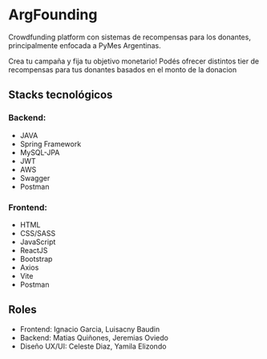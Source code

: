 # ArgFounding

Crowdfunding platform con sistemas de recompensas para los donantes, principalmente enfocada a PyMes Argentinas.

Crea tu campaña y fija tu objetivo monetario! Podés ofrecer distintos tier de recompensas para tus donantes basados en el monto de la donacion

## Stacks tecnológicos 

### Backend:

<ul>
<li>JAVA</li>
<li>Spring Framework</li>
<li>MySQL-JPA</li>
<li>JWT</li>
<li>AWS</li>
<li>Swagger</li>
<li>Postman</li>
</ul>

### Frontend:

<ul>
<li>HTML</li>
<li>CSS/SASS</li>
<li>JavaScript</li>
<li>ReactJS</li>
<li>Bootstrap</li>
<li>Axios</li>
<li>Vite</li>
<li>Postman</li>
</ul>

## Roles

<ul>
<li>Frontend: Ignacio Garcia, Luisacny Baudin</li>
<li>Backend: Matias Quiñones, Jeremias Oviedo</li>
<li>Diseño UX/UI: Celeste Diaz, Yamila Elizondo</li>
</ul>

